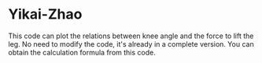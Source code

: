 # Yikai-Zhao
This code can plot the relations between knee angle and the force to lift the leg.
No need to modify the code, it's already in a complete version.
You can obtain the calculation formula from this code.

